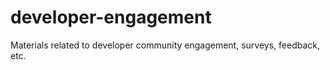 # developer-engagement
Materials related to developer community engagement, surveys, feedback, etc.

